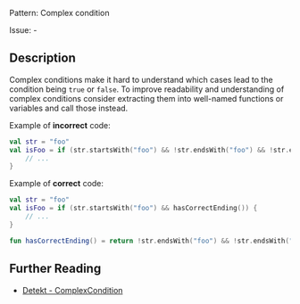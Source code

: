 Pattern: Complex condition

Issue: -

## Description

Complex conditions make it hard to understand which cases lead to the condition being `true` or `false`. To improve
readability and understanding of complex conditions consider extracting them into well-named functions or variables
and call those instead.

Example of **incorrect** code:

```kotlin
val str = "foo"
val isFoo = if (str.startsWith("foo") && !str.endsWith("foo") && !str.endsWith("bar") && !str.endsWith("_")) {
    // ...
}
```

Example of **correct** code:

```kotlin
val str = "foo"
val isFoo = if (str.startsWith("foo") && hasCorrectEnding()) {
    // ...
}

fun hasCorrectEnding() = return !str.endsWith("foo") && !str.endsWith("bar") && !str.endsWith("_")
```

## Further Reading

* [Detekt - ComplexCondition](https://detekt.github.io/detekt/complexity.html#complexcondition)